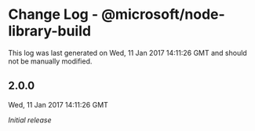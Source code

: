 # Change Log - @microsoft/node-library-build

This log was last generated on Wed, 11 Jan 2017 14:11:26 GMT and should not be manually modified.

## 2.0.0
Wed, 11 Jan 2017 14:11:26 GMT

*Initial release*

